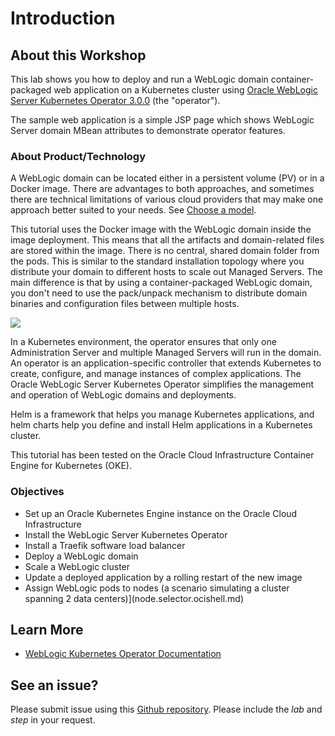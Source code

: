 # Introduction

## About this Workshop

This lab shows you how to deploy and run a WebLogic domain container-packaged web application on a Kubernetes cluster using [Oracle WebLogic Server Kubernetes Operator 3.0.0](https://github.com/oracle/weblogic-kubernetes-operator) (the "operator").

The sample web application is a simple JSP page which shows WebLogic Server domain MBean attributes to demonstrate operator features.

### About Product/Technology

A WebLogic domain can be located either in a persistent volume (PV) or in a Docker image. There are advantages to both approaches, and sometimes there are technical limitations of various cloud providers that may make one approach better suited to your needs. See
[Choose a model](https://oracle.github.io/weblogic-kubernetes-operator/userguide/managing-domains/choosing-a-model/).

This tutorial uses the Docker image with the WebLogic domain inside the image deployment. This means that all the artifacts and domain-related files are stored within the image. There is no central, shared domain folder from the pods. This is similar to the standard installation topology where you distribute your domain to different hosts to scale out Managed Servers. The main difference is that by using a container-packaged WebLogic domain, you don't need to use the pack/unpack mechanism to distribute domain binaries and configuration files between multiple hosts.

![](../../tutorials/images/wlsonk8s.domain-home-in-image.png)

In a Kubernetes environment, the operator ensures that only one Administration Server and multiple Managed Servers will run in the domain. An operator is an application-specific controller that extends Kubernetes to create, configure, and manage instances of complex applications. The Oracle WebLogic Server Kubernetes Operator simplifies the management and operation of WebLogic domains and deployments.

Helm is a framework that helps you manage Kubernetes applications, and helm charts help you define and install Helm applications in a Kubernetes cluster.

This tutorial has been tested on the Oracle Cloud Infrastructure Container Engine for Kubernetes (OKE).

[](youtube:yVdr4GmpxqY)

### Objectives

* Set up an Oracle Kubernetes Engine instance on the Oracle Cloud Infrastructure
* Install the WebLogic Server Kubernetes Operator
* Install a Traefik software load balancer
* Deploy a WebLogic domain
* Scale a WebLogic cluster
* Update a deployed application by a rolling restart of the new image
* Assign WebLogic pods to nodes (a scenario simulating a cluster spanning 2 data centers)](node.selector.ocishell.md)

## Learn More

* [WebLogic Kubernetes Operator Documentation](https://oracle.github.io/weblogic-kubernetes-operator)

## See an issue?
Please submit issue using this [Github repository](https://github.com/nagypeter/weblogic-operator-tutorial/issues). Please include the *lab* and *step* in your request.
